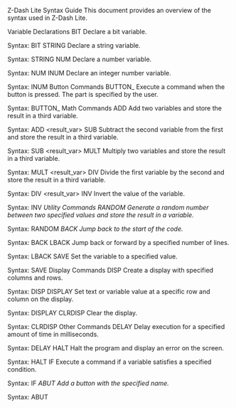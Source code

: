 Z-Dash Lite Syntax Guide
This document provides an overview of the syntax used in Z-Dash Lite.

Variable Declarations
BIT
Declare a bit variable.

Syntax: BIT <varname> <value>
STRING
Declare a string variable.

Syntax: STRING <varname> <value>
NUM
Declare a number variable.

Syntax: NUM <varname> <value>
INUM
Declare an integer number variable.

Syntax: INUM <varname> <value>
Button Commands
BUTTON_<name>
Execute a command when the button is pressed. The <name> part is specified by the user.

Syntax: BUTTON_<name> <command>
Math Commands
ADD
Add two variables and store the result in a third variable.

Syntax: ADD <result_var> <var1> <var2>
SUB
Subtract the second variable from the first and store the result in a third variable.

Syntax: SUB <result_var> <var1> <var2>
MULT
Multiply two variables and store the result in a third variable.

Syntax: MULT <result_var> <var1> <var2>
DIV
Divide the first variable by the second and store the result in a third variable.

Syntax: DIV <result_var> <var1> <var2>
INV
Invert the value of the variable.

Syntax: INV <var>
Utility Commands
RANDOM
Generate a random number between two specified values and store the result in a variable.

Syntax: RANDOM <var> <low> <high>
BACK
Jump back to the start of the code.

Syntax: BACK
LBACK
Jump back or forward by a specified number of lines.

Syntax: LBACK <line>
SAVE
Set the variable to a specified value.

Syntax: SAVE <varname> <value>
Display Commands
DISP
Create a display with specified columns and rows.

Syntax: DISP <cols> <rows>
DISPLAY
Set text or variable value at a specific row and column on the display.

Syntax: DISPLAY <row> <col> <message or variable>
CLRDISP
Clear the display.

Syntax: CLRDISP
Other Commands
DELAY
Delay execution for a specified amount of time in milliseconds.

Syntax: DELAY <time>
HALT
Halt the program and display an error on the screen.

Syntax: HALT
IF
Execute a command if a variable satisfies a specified condition.

Syntax: IF <var> <operator> <value> <command>
ABUT
Add a button with the specified name.

Syntax: ABUT <name>
